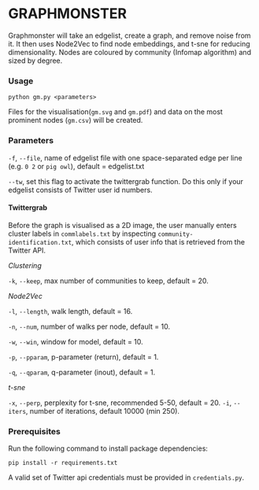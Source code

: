 # GRAPHMONSTER

Graphmonster will take an edgelist, create a graph, and remove noise from it. It then uses Node2Vec to find node embeddings, and t-sne for reducing dimensionality. Nodes are coloured by community (Infomap algorithm) and sized by degree.

### Usage

```
python gm.py <parameters>
```
Files for the visualisation(`gm.svg` and `gm.pdf`) and data on the most prominent nodes (`gm.csv`) will be created.

### Parameters

`-f`, `--file`, name of edgelist file with one space-separated edge per line (e.g. `0 2` or `pig owl`), default = edgelist.txt

`--tw`, set this flag to activate the twittergrab function. Do this only if your edgelist consists of Twitter user id numbers.

#### Twittergrab
Before the graph is visualised as a 2D image, the user manually enters cluster labels in `commlabels.txt` by inspecting `community-identification.txt`, which consists of user info that is retrieved from the Twitter API.


_Clustering_

`-k`, `--keep`, max number of communities to keep, default = 20.

_Node2Vec_

`-l`, `--length`, walk length, default = 16. 

`-n`, `--num`, number of walks per node, default = 10.

`-w`, `--win`, window for model, default = 10.

`-p`, `--pparam`, p-parameter (return), default = 1.

`-q`, `--qparam`, q-parameter (inout), default = 1.

_t-sne_

`-x`, `--perp`, perplexity for t-sne, recommended 5-50, default = 20.
`-i`, `--iters`, number of iterations, default 10000 (min 250).

### Prerequisites

Run the following command to install package dependencies:

```
pip install -r requirements.txt
```

A valid set of Twitter api credentials must be provided in `credentials.py`.
